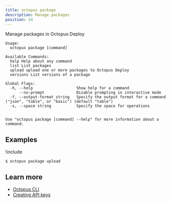 ```yaml
---
title: octopus package
description: Manage packages
position: 54
---
```


Manage packages in Octopus Deploy


```text
Usage:
  octopus package [command]

Available Commands:
  help Help about any command
  list List packages
  upload upload one or more packages to Octopus Deploy
  versions List versions of a package

Global Flags:
  -h, --help                   Show help for a command
      --no-prompt              Disable prompting in interactive mode
  -f, --output-format string   Specify the output format for a command ("json", "table", or "basic") (default "table")
  -s, --space string           Specify the space for operations


Use "octopus package [command] --help" for more information about a command.
```

## Examples

!include <samples-instance>


```text
$ octopus package upload

```

## Learn more

- [Octopus CLI](/docs/octopus-rest-api/cli/index.md)
- [Creating API keys](/docs/octopus-rest-api/how-to-create-an-api-key.md)